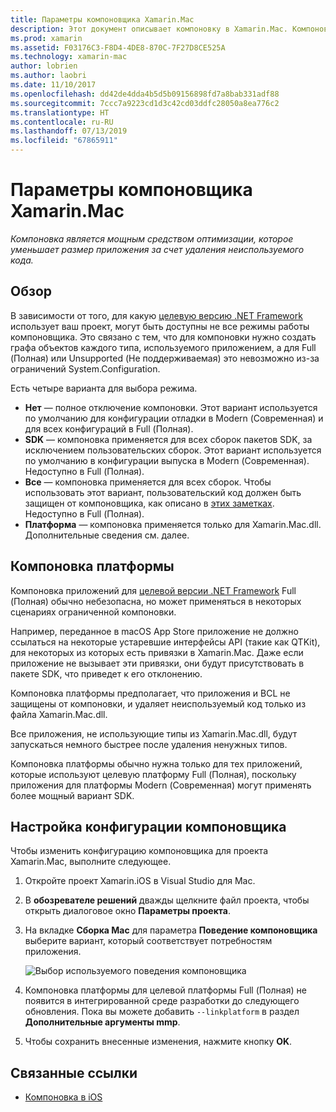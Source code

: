 ```yaml
---
title: Параметры компоновщика Xamarin.Mac
description: Этот документ описывает компоновку в Xamarin.Mac. Компоновка является мощным средством оптимизации, которое уменьшает размер приложения за счет удаления неиспользуемого кода.
ms.prod: xamarin
ms.assetid: F03176C3-F8D4-4DE8-870C-7F27D8CE525A
ms.technology: xamarin-mac
author: lobrien
ms.author: laobri
ms.date: 11/10/2017
ms.openlocfilehash: dd42de4dda4b5d5b09156898fd7a8bab331adf88
ms.sourcegitcommit: 7ccc7a9223cd1d3c42cd03ddfc28050a8ea776c2
ms.translationtype: HT
ms.contentlocale: ru-RU
ms.lasthandoff: 07/13/2019
ms.locfileid: "67865911"
---
```

# <a name="xamarinmac-linker-options"></a>Параметры компоновщика Xamarin.Mac

_Компоновка является мощным средством оптимизации, которое уменьшает размер приложения за счет удаления неиспользуемого кода._

## <a name="overview"></a>Обзор

В зависимости от того, для какую [целевую версию .NET Framework](~/mac/platform/target-framework.md) использует ваш проект, могут быть доступны не все режимы работы компоновщика. Это связано с тем, что для компоновки нужно создать графа объектов каждого типа, используемого приложением, а для Full (Полная) или Unsupported (Не поддерживаемая) это невозможно из-за ограничений System.Configuration.

Есть четыре варианта для выбора режима.

- **Нет** — полное отключение компоновки. Этот вариант используется по умолчанию для конфигурации отладки в Modern (Современная) и для всех конфигураций в Full (Полная).
- **SDK** — компоновка применяется для всех сборок пакетов SDK, за исключением пользовательских сборок. Этот вариант используется по умолчанию в конфигурации выпуска в Modern (Современная). Недоступно в Full (Полная).
- **Все** — компоновка применяется для всех сборок. Чтобы использовать этот вариант, пользовательский код должен быть защищен от компоновщика, как описано в [этих заметках](~/ios/deploy-test/linker.md). Недоступно в Full (Полная).
- **Платформа** — компоновка применяется только для Xamarin.Mac.dll. Дополнительные сведения см. далее.

## <a name="platform-linking"></a>Компоновка платформы

Компоновка приложений для [целевой версии .NET Framework](~/mac/platform/target-framework.md) Full (Полная) обычно небезопасна, но может применяться в некоторых сценариях ограниченной компоновки.

Например, переданное в macOS App Store приложение не должно ссылаться на некоторые устаревшие интерфейсы API (такие как QTKit), для некоторых из которых есть привязки в Xamarin.Mac. Даже если приложение не вызывает эти привязки, они будут присутствовать в пакете SDK, что приведет к его отклонению.

Компоновка платформы предполагает, что приложения и BCL не защищены от компоновки, и удаляет неиспользуемый код только из файла Xamarin.Mac.dll. 

Все приложения, не использующие типы из Xamarin.Mac.dll, будут запускаться немного быстрее после удаления ненужных типов.

Компоновка платформы обычно нужна только для тех приложений, которые используют целевую платформу Full (Полная), поскольку приложения для платформы Modern (Современная) могут применять более мощный вариант SDK.

## <a name="setting-the-linker-configuration"></a>Настройка конфигурации компоновщика

Чтобы изменить конфигурацию компоновщика для проекта Xamarin.Mac, выполните следующее.

1. Откройте проект Xamarin.iOS в Visual Studio для Mac.
2. В **обозревателе решений** дважды щелкните файл проекта, чтобы открыть диалоговое окно **Параметры проекта**.
3. На вкладке **Сборка Mac** для параметра **Поведение компоновщика** выберите вариант, который соответствует потребностям приложения.

    ![Выбор используемого поведения компоновщика](linker-images/link-behavior.png "Выбор используемого поведения компоновщика")

4. Компоновка платформы для целевой платформы Full (Полная) не появится в интегрированной среде разработки до следующего обновления. Пока вы можете добавить `--linkplatform` в раздел **Дополнительные аргументы mmp**.
5. Чтобы сохранить внесенные изменения, нажмите кнопку **OK**.


## <a name="related-links"></a>Связанные ссылки

- [Компоновка в iOS](~/ios/deploy-test/linker.md)
